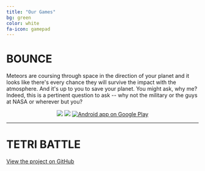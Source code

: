 ```yaml
---
title: "Our Games"
bg: green
color: white
fa-icon: gamepad
---
```


# BOUNCE <i class="fa fa-android"></i>

Meteors are coursing through space in the direction of your planet and it looks like there's every chance they will survive the impact with the atmosphere. And it's up to you to save your planet. You might ask, why me? Indeed, this is a pertinent question to ask -- why not the military or the guys at NASA or wherever but you?

<div style="text-align: center">
	<img class="img-screencast" src="{{ site.url }}/assets/bounce/bounce_2_15.gif">
	<img class="img-screencast" src="{{ site.url }}/assets/bounce/bounce_3_15.gif">


<a href="https://play.google.com/store/apps/details?id=com.fuzzywave.bounce.android">
  <img alt="Android app on Google Play"
       src="https://developer.android.com/images/brand/en_app_rgb_wo_60.png" />
</a>

</div>

---------------------------------------

# TETRI BATTLE <i class="fa fa-android"></i> <i class="fa fa-apple"></i> <i class="fa fa-html5"></i> <i class="fa fa-github"></i>

[<i class="fa fa-github"></i> View the project on GitHub](https://github.com/yigitest/tetri-battle)
